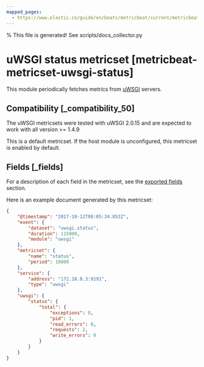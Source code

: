 ```yaml
---
mapped_pages:
  - https://www.elastic.co/guide/en/beats/metricbeat/current/metricbeat-metricset-uwsgi-status.html
---
```


% This file is generated! See scripts/docs_collector.py

# uWSGI status metricset [metricbeat-metricset-uwsgi-status]

This module periodically fetches metrics from [uWSGI](http://uwsgi-docs.readthedocs.io/en/latest/StatsServer.html) servers.


## Compatibility [_compatibility_50]

The uWSGI metricsets were tested with uWSGI 2.0.15 and are expected to work with all version >= 1.4.9

This is a default metricset. If the host module is unconfigured, this metricset is enabled by default.

## Fields [_fields]

For a description of each field in the metricset, see the [exported fields](/reference/metricbeat/exported-fields-uwsgi.md) section.

Here is an example document generated by this metricset:

```json
{
    "@timestamp": "2017-10-12T08:05:34.853Z",
    "event": {
        "dataset": "uwsgi.status",
        "duration": 115000,
        "module": "uwsgi"
    },
    "metricset": {
        "name": "status",
        "period": 10000
    },
    "service": {
        "address": "172.28.0.3:9191",
        "type": "uwsgi"
    },
    "uwsgi": {
        "status": {
            "total": {
                "exceptions": 0,
                "pid": 1,
                "read_errors": 0,
                "requests": 2,
                "write_errors": 0
            }
        }
    }
}
```
